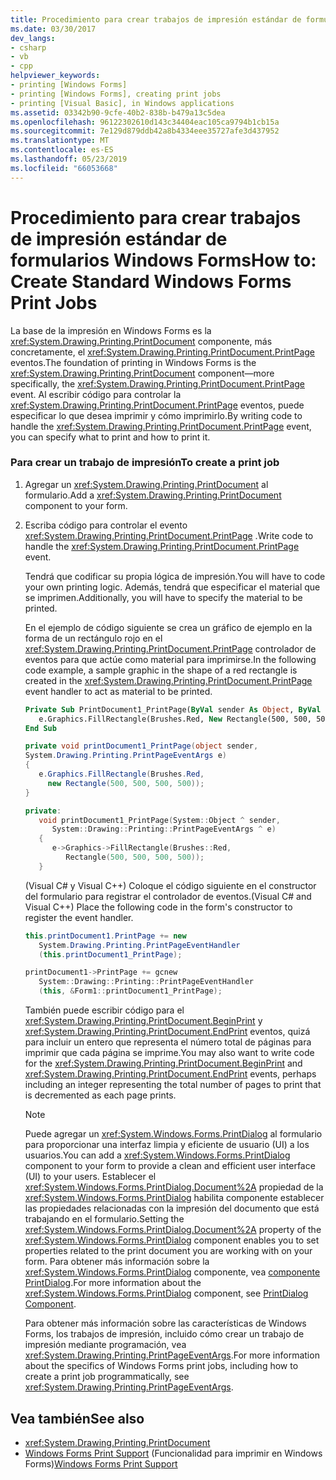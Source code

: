 ```yaml
---
title: Procedimiento para crear trabajos de impresión estándar de formularios Windows Forms
ms.date: 03/30/2017
dev_langs:
- csharp
- vb
- cpp
helpviewer_keywords:
- printing [Windows Forms]
- printing [Windows Forms], creating print jobs
- printing [Visual Basic], in Windows applications
ms.assetid: 03342b90-9cfe-40b2-838b-b479a13c5dea
ms.openlocfilehash: 96122302610d143c34404eac105ca9794b1cb15a
ms.sourcegitcommit: 7e129d879ddb42a8b4334eee35727afe3d437952
ms.translationtype: MT
ms.contentlocale: es-ES
ms.lasthandoff: 05/23/2019
ms.locfileid: "66053668"
---
```

# <a name="how-to-create-standard-windows-forms-print-jobs"></a><span data-ttu-id="002db-102">Procedimiento para crear trabajos de impresión estándar de formularios Windows Forms</span><span class="sxs-lookup"><span data-stu-id="002db-102">How to: Create Standard Windows Forms Print Jobs</span></span>
<span data-ttu-id="002db-103">La base de la impresión en Windows Forms es la <xref:System.Drawing.Printing.PrintDocument> componente, más concretamente, el <xref:System.Drawing.Printing.PrintDocument.PrintPage> eventos.</span><span class="sxs-lookup"><span data-stu-id="002db-103">The foundation of printing in Windows Forms is the <xref:System.Drawing.Printing.PrintDocument> component—more specifically, the <xref:System.Drawing.Printing.PrintDocument.PrintPage> event.</span></span> <span data-ttu-id="002db-104">Al escribir código para controlar la <xref:System.Drawing.Printing.PrintDocument.PrintPage> eventos, puede especificar lo que desea imprimir y cómo imprimirlo.</span><span class="sxs-lookup"><span data-stu-id="002db-104">By writing code to handle the <xref:System.Drawing.Printing.PrintDocument.PrintPage> event, you can specify what to print and how to print it.</span></span>  
  
### <a name="to-create-a-print-job"></a><span data-ttu-id="002db-105">Para crear un trabajo de impresión</span><span class="sxs-lookup"><span data-stu-id="002db-105">To create a print job</span></span>  
  
1. <span data-ttu-id="002db-106">Agregar un <xref:System.Drawing.Printing.PrintDocument> al formulario.</span><span class="sxs-lookup"><span data-stu-id="002db-106">Add a <xref:System.Drawing.Printing.PrintDocument> component to your form.</span></span>  
  
2. <span data-ttu-id="002db-107">Escriba código para controlar el evento <xref:System.Drawing.Printing.PrintDocument.PrintPage> .</span><span class="sxs-lookup"><span data-stu-id="002db-107">Write code to handle the <xref:System.Drawing.Printing.PrintDocument.PrintPage> event.</span></span>  
  
     <span data-ttu-id="002db-108">Tendrá que codificar su propia lógica de impresión.</span><span class="sxs-lookup"><span data-stu-id="002db-108">You will have to code your own printing logic.</span></span> <span data-ttu-id="002db-109">Además, tendrá que especificar el material que se imprimen.</span><span class="sxs-lookup"><span data-stu-id="002db-109">Additionally, you will have to specify the material to be printed.</span></span>  
  
     <span data-ttu-id="002db-110">En el ejemplo de código siguiente se crea un gráfico de ejemplo en la forma de un rectángulo rojo en el <xref:System.Drawing.Printing.PrintDocument.PrintPage> controlador de eventos para que actúe como material para imprimirse.</span><span class="sxs-lookup"><span data-stu-id="002db-110">In the following code example, a sample graphic in the shape of a red rectangle is created in the <xref:System.Drawing.Printing.PrintDocument.PrintPage> event handler to act as material to be printed.</span></span>  
  
    ```vb  
    Private Sub PrintDocument1_PrintPage(ByVal sender As Object, ByVal e As System.Drawing.Printing.PrintPageEventArgs) Handles PrintDocument1.PrintPage  
       e.Graphics.FillRectangle(Brushes.Red, New Rectangle(500, 500, 500, 500))  
    End Sub  
    ```  
  
    ```csharp  
    private void printDocument1_PrintPage(object sender,   
    System.Drawing.Printing.PrintPageEventArgs e)  
    {  
       e.Graphics.FillRectangle(Brushes.Red,   
         new Rectangle(500, 500, 500, 500));  
    }  
    ```  
  
    ```cpp  
    private:  
       void printDocument1_PrintPage(System::Object ^ sender,  
          System::Drawing::Printing::PrintPageEventArgs ^ e)  
       {  
          e->Graphics->FillRectangle(Brushes::Red,  
             Rectangle(500, 500, 500, 500));  
       }  
    ```  
  
     <span data-ttu-id="002db-111">(Visual C# y Visual C++) Coloque el código siguiente en el constructor del formulario para registrar el controlador de eventos.</span><span class="sxs-lookup"><span data-stu-id="002db-111">(Visual C# and Visual C++) Place the following code in the form's constructor to register the event handler.</span></span>  
  
    ```csharp  
    this.printDocument1.PrintPage += new  
       System.Drawing.Printing.PrintPageEventHandler  
       (this.printDocument1_PrintPage);  
    ```  
  
    ```cpp  
    printDocument1->PrintPage += gcnew  
       System::Drawing::Printing::PrintPageEventHandler  
       (this, &Form1::printDocument1_PrintPage);  
    ```  
  
     <span data-ttu-id="002db-112">También puede escribir código para el <xref:System.Drawing.Printing.PrintDocument.BeginPrint> y <xref:System.Drawing.Printing.PrintDocument.EndPrint> eventos, quizá para incluir un entero que representa el número total de páginas para imprimir que cada página se imprime.</span><span class="sxs-lookup"><span data-stu-id="002db-112">You may also want to write code for the <xref:System.Drawing.Printing.PrintDocument.BeginPrint> and <xref:System.Drawing.Printing.PrintDocument.EndPrint> events, perhaps including an integer representing the total number of pages to print that is decremented as each page prints.</span></span>  
  
    > [!NOTE]
    >  <span data-ttu-id="002db-113">Puede agregar un <xref:System.Windows.Forms.PrintDialog> al formulario para proporcionar una interfaz limpia y eficiente de usuario (UI) a los usuarios.</span><span class="sxs-lookup"><span data-stu-id="002db-113">You can add a <xref:System.Windows.Forms.PrintDialog> component to your form to provide a clean and efficient user interface (UI) to your users.</span></span> <span data-ttu-id="002db-114">Establecer el <xref:System.Windows.Forms.PrintDialog.Document%2A> propiedad de la <xref:System.Windows.Forms.PrintDialog> habilita componente establecer las propiedades relacionadas con la impresión del documento que está trabajando en el formulario.</span><span class="sxs-lookup"><span data-stu-id="002db-114">Setting the <xref:System.Windows.Forms.PrintDialog.Document%2A> property of the <xref:System.Windows.Forms.PrintDialog> component enables you to set properties related to the print document you are working with on your form.</span></span> <span data-ttu-id="002db-115">Para obtener más información sobre la <xref:System.Windows.Forms.PrintDialog> componente, vea [componente PrintDialog](../controls/printdialog-component-windows-forms.md).</span><span class="sxs-lookup"><span data-stu-id="002db-115">For more information about the <xref:System.Windows.Forms.PrintDialog> component, see [PrintDialog Component](../controls/printdialog-component-windows-forms.md).</span></span>  
  
     <span data-ttu-id="002db-116">Para obtener más información sobre las características de Windows Forms, los trabajos de impresión, incluido cómo crear un trabajo de impresión mediante programación, vea <xref:System.Drawing.Printing.PrintPageEventArgs>.</span><span class="sxs-lookup"><span data-stu-id="002db-116">For more information about the specifics of Windows Forms print jobs, including how to create a print job programmatically, see <xref:System.Drawing.Printing.PrintPageEventArgs>.</span></span>  
  
## <a name="see-also"></a><span data-ttu-id="002db-117">Vea también</span><span class="sxs-lookup"><span data-stu-id="002db-117">See also</span></span>

- <xref:System.Drawing.Printing.PrintDocument>
- <span data-ttu-id="002db-118">[Windows Forms Print Support](windows-forms-print-support.md) (Funcionalidad para imprimir en Windows Forms)</span><span class="sxs-lookup"><span data-stu-id="002db-118">[Windows Forms Print Support](windows-forms-print-support.md)</span></span>
